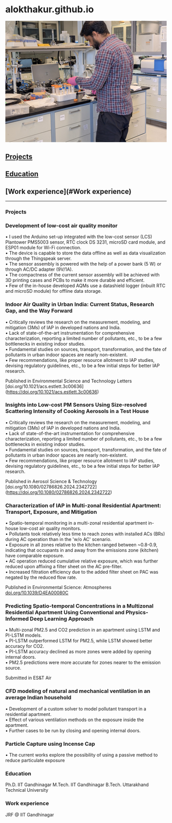 # alokthakur.github.io
![My Photo](assets/images/PXL_20250410_145612356.jpg)

## [Projects](#Projects)
## [Education](#Education)
## [Work experience](#Work experience)

---

### <a name="Projects"></a>Projects


### Development of low-cost air quality monitor
•	I used the Arduino set-up integrated with the low-cost sensor (LCS) Plantower PMS5003 sensor, RTC clock DS 3231, microSD card module, and ESP01 module for Wi-Fi connection.   
•	The device is capable to store the data offline as well as data visualization through the Thingspeak server.  
•	The sensor assembly is powered with the help of a power bank (5 W) or through AC/DC adapter (9V/1A).   
•	The compactness of the current sensor assembly will be achieved with 3D printing cases and PCBs to make it more durable and efficient.   
•	Few of the in-house developed AQMs use a datashield logger (inbuilt RTC and microSD module) for offline data storage.  


### Indoor Air Quality in Urban India: Current Status, Research Gap, and the Way Forward
•	Critically reviews the research on the measurement, modeling, and mitigation (3Ms) of IAP in developed nations and India.  
•	Lack of state-of-the-art instrumentation for comprehensive characterization, reporting a limited number of pollutants, etc., to be a few bottlenecks in existing indoor studies.  
•	Fundamental studies on sources, transport, transformation, and the fate of pollutants in urban indoor spaces are nearly non-existent.  
•	Few recommendations, like proper resource allotment to IAP studies, devising regulatory guidelines, etc., to be a few initial steps for better IAP research.  

Published in Environmental Science and Technology Letters [doi.org/10.1021/acs.estlett.3c00636] (https://doi.org/10.1021/acs.estlett.3c00636)

### Insights into Low-cost PM Sensors Using Size-resolved Scattering Intensity of Cooking Aerosols in a Test House
•	Critically reviews the research on the measurement, modeling, and mitigation (3Ms) of IAP in developed nations and India.  
•	Lack of state-of-the-art instrumentation for comprehensive characterization, reporting a limited number of pollutants, etc., to be a few bottlenecks in existing indoor studies.  
•	Fundamental studies on sources, transport, transformation, and the fate of pollutants in urban indoor spaces are nearly non-existent.  
•	Few recommendations, like proper resource allotment to IAP studies, devising regulatory guidelines, etc., to be a few initial steps for better IAP research.  

Published in Aerosol Science & Technology [doi.org/10.1080/02786826.2024.2342722] (https://doi.org/10.1080/02786826.2024.2342722)

### Characterization of IAP in Multi-zonal Residential Apartment: Transport, Exposure, and Mitigation 
•	Spatio-temporal monitoring in a multi-zonal residential apartment in-house low-cost air quality monitors.  
•	Pollutants took relatively less time to reach zones with installed ACs (BRs) during AC operation than in the 'w/o AC' scenario.  
•	Exposure in all zones relative to the kitchen ranged between ~0.8-0.9, indicating that occupants in and away from the emissions zone (kitchen) have comparable exposure.  
•	AC operation reduced cumulative relative exposure, which was further reduced upon affixing a filter sheet on the AC pre-filter.  
•	Increased filtration efficiency due to the added filter sheet on PAC was negated by the reduced flow rate.  

Published in Environmental Science: Atmospheres [doi.org/10.1039/D4EA00080C](https://doi.org/10.1039/D4EA00080C)

### Predicting Spatio-temporal Concentrations in a Multizonal Residential Apartment Using Conventional and Physics-Informed Deep Learning Approach
•	Multi-zonal PM2.5 and CO2 prediction in an apartment using LSTM and PI-LSTM models.  
•	PI-LSTM outperformed LSTM for PM2.5, while LSTM showed better accuracy for CO2.  
•	PI-LSTM accuracy declined as more zones were added by opening internal doors.  
•	PM2.5 predictions were more accurate for zones nearer to the emission source.  

Submitted in ES&T Air

### CFD modeling of natural and mechanical ventilation in an average Indian household
•	Development of a custom solver to model pollutant transport in a residential apartment.  
•	Effect of various ventilation methods on the exposure inside the apartment.  
•	Further cases to be run by closing and opening internal doors.  

### Particle Capture using Incense Cap
•	The current works explore the possibility of using a passive method to reduce particulate exposure


### <a name="Education"></a>Education
Ph.D. IIT Gandhinagar
M.Tech. IIT Gandhinagar
B.Tech. Uttarakhand Technical University

### <a name="Work experience"></a>Work experience
JRF @ IIT Gandhinagar


